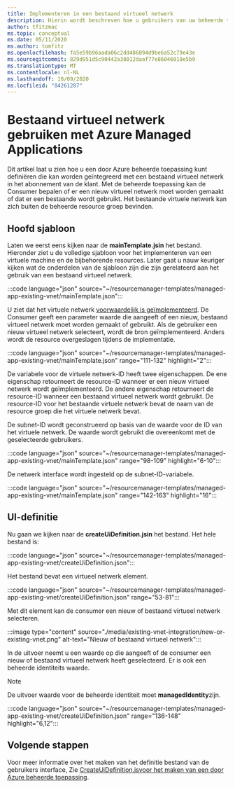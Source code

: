 ```yaml
---
title: Implementeren in een bestaand virtueel netwerk
description: Hierin wordt beschreven hoe u gebruikers van uw beheerde toepassing in staat stelt om een bestaand virtueel netwerk te selecteren. Het virtuele netwerk kan zich buiten de beheerde toepassing bevinden.
author: tfitzmac
ms.topic: conceptual
ms.date: 05/11/2020
ms.author: tomfitz
ms.openlocfilehash: fa5e59b96aada06c2dd486094d9be6a52c79e43e
ms.sourcegitcommit: 829d951d5c90442a38012daaf77e86046018e5b9
ms.translationtype: MT
ms.contentlocale: nl-NL
ms.lasthandoff: 10/09/2020
ms.locfileid: "84261287"
---
```

# <a name="use-existing-virtual-network-with-azure-managed-applications"></a>Bestaand virtueel netwerk gebruiken met Azure Managed Applications

Dit artikel laat u zien hoe u een door Azure beheerde toepassing kunt definiëren die kan worden geïntegreerd met een bestaand virtueel netwerk in het abonnement van de klant. Met de beheerde toepassing kan de Consumer bepalen of er een nieuw virtueel netwerk moet worden gemaakt of dat er een bestaande wordt gebruikt. Het bestaande virtuele netwerk kan zich buiten de beheerde resource groep bevinden.

## <a name="main-template"></a>Hoofd sjabloon

Laten we eerst eens kijken naar de **mainTemplate.jsin** het bestand. Hieronder ziet u de volledige sjabloon voor het implementeren van een virtuele machine en de bijbehorende resources. Later gaat u nauw keuriger kijken wat de onderdelen van de sjabloon zijn die zijn gerelateerd aan het gebruik van een bestaand virtueel netwerk.

:::code language="json" source="~/resourcemanager-templates/managed-app-existing-vnet/mainTemplate.json":::

U ziet dat het virtuele netwerk [voorwaardelijk is geïmplementeerd](../templates/conditional-resource-deployment.md). De Consumer geeft een parameter waarde die aangeeft of een nieuw, bestaand virtueel netwerk moet worden gemaakt of gebruikt. Als de gebruiker een nieuw virtueel netwerk selecteert, wordt de bron geïmplementeerd. Anders wordt de resource overgeslagen tijdens de implementatie.

:::code language="json" source="~/resourcemanager-templates/managed-app-existing-vnet/mainTemplate.json" range="111-132" highlight="2":::

De variabele voor de virtuele netwerk-ID heeft twee eigenschappen. De ene eigenschap retourneert de resource-ID wanneer er een nieuw virtueel netwerk wordt geïmplementeerd. De andere eigenschap retourneert de resource-ID wanneer een bestaand virtueel netwerk wordt gebruikt. De resource-ID voor het bestaande virtuele netwerk bevat de naam van de resource groep die het virtuele netwerk bevat.

De subnet-ID wordt geconstrueerd op basis van de waarde voor de ID van het virtuele netwerk. De waarde wordt gebruikt die overeenkomt met de geselecteerde gebruikers.

:::code language="json" source="~/resourcemanager-templates/managed-app-existing-vnet/mainTemplate.json" range="98-109" highlight="6-10":::

De netwerk interface wordt ingesteld op de subnet-ID-variabele.

:::code language="json" source="~/resourcemanager-templates/managed-app-existing-vnet/mainTemplate.json" range="142-163" highlight="16":::

## <a name="ui-definition"></a>UI-definitie

Nu gaan we kijken naar de **createUiDefinition.jsin** het bestand. Het hele bestand is:

:::code language="json" source="~/resourcemanager-templates/managed-app-existing-vnet/createUiDefinition.json":::

Het bestand bevat een virtueel netwerk element.

:::code language="json" source="~/resourcemanager-templates/managed-app-existing-vnet/createUiDefinition.json" range="53-81":::

Met dit element kan de consumer een nieuw of bestaand virtueel netwerk selecteren.

:::image type="content" source="./media/existing-vnet-integration/new-or-existing-vnet.png" alt-text="Nieuw of bestaand virtueel netwerk":::

In de uitvoer neemt u een waarde op die aangeeft of de consumer een nieuw of bestaand virtueel netwerk heeft geselecteerd. Er is ook een beheerde identiteits waarde.

> [!NOTE]
> De uitvoer waarde voor de beheerde identiteit moet **managedIdentity**zijn.

:::code language="json" source="~/resourcemanager-templates/managed-app-existing-vnet/createUiDefinition.json" range="136-148" highlight="6,12":::

## <a name="next-steps"></a>Volgende stappen

Voor meer informatie over het maken van het definitie bestand van de gebruikers interface, Zie [CreateUiDefinition.jsvoor het maken van een door Azure beheerde toepassing](create-uidefinition-overview.md).
